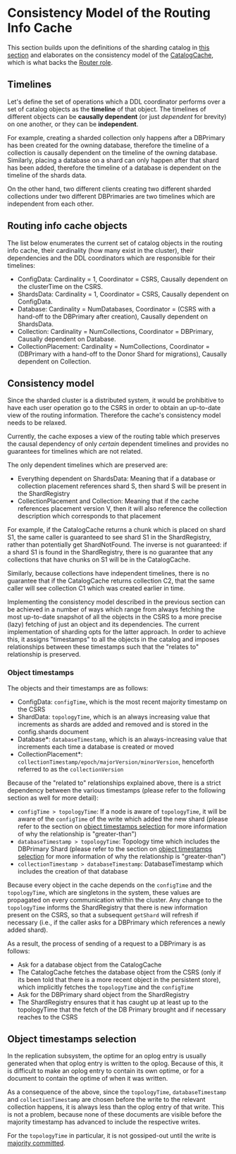 # Consistency Model of the Routing Info Cache

This section builds upon the definitions of the sharding catalog in [this section](../../local_catalog/README_sharding_catalog.md#catalog-containers) and elaborates on the consistency model of the [CatalogCache](https://github.com/mongodb/mongo/blob/r6.0.0/src/mongo/s/catalog_cache.h#L134), which is what backs the [Router role](../../local_catalog/README_sharding_catalog.md#router-role).

## Timelines

Let's define the set of operations which a DDL coordinator performs over a set of catalog objects as the **timeline** of that object. The timelines of different objects can be **causally dependent** (or just _dependent_ for brevity) on one another, or they can be **independent**.

For example, creating a sharded collection only happens after a DBPrimary has been created for the owning database, therefore the timeline of a collection is causally dependent on the timeline of the owning database. Similarly, placing a database on a shard can only happen after that shard has been added, therefore the timeline of a database is dependent on the timeline of the shards data.

On the other hand, two different clients creating two different sharded collections under two different DBPrimaries are two timelines which are independent from each other.

## Routing info cache objects

The list below enumerates the current set of catalog objects in the routing info cache, their cardinality (how many exist in the cluster), their dependencies and the DDL coordinators which are responsible for their timelines:

- ConfigData: Cardinality = 1, Coordinator = CSRS, Causally dependent on the clusterTime on the CSRS.
- ShardsData: Cardinality = 1, Coordinator = CSRS, Causally dependent on ConfigData.
- Database: Cardinality = NumDatabases, Coordinator = (CSRS with a hand-off to the DBPrimary after creation), Causally dependent on ShardsData.
- Collection: Cardinality = NumCollections, Coordinator = DBPrimary, Causally dependent on Database.
- CollectionPlacement: Cardinality = NumCollections, Coordinator = (DBPrimary with a hand-off to the Donor Shard for migrations), Causally dependent on Collection.

## Consistency model

Since the sharded cluster is a distributed system, it would be prohibitive to have each user operation go to the CSRS in order to obtain an up-to-date view of the routing information. Therefore the cache's consistency model needs to be relaxed.

Currently, the cache exposes a view of the routing table which preserves the causal dependency of only _certain_ dependent timelines and provides no guarantees for timelines which are not related.

The only dependent timelines which are preserved are:

- Everything dependent on ShardsData: Meaning that if a database or collection placement references shard S, then shard S will be present in the ShardRegistry
- CollectionPlacement and Collection: Meaning that if the cache references placement version V, then it will also reference the collection description which corresponds to that placement

For example, if the CatalogCache returns a chunk which is placed on shard S1, the same caller is guaranteed to see shard S1 in the ShardRegistry, rather than potentially get ShardNotFound. The inverse is not guaranteed: if a shard S1 is found in the ShardRegistry, there is no guarantee that any collections that have chunks on S1 will be in the CatalogCache.

Similarly, because collections have independent timelines, there is no guarantee that if the CatalogCache returns collection C2, that the same caller will see collection C1 which was created earlier in time.

Implementing the consistency model described in the previous section can be achieved in a number of ways which range from always fetching the most up-to-date snapshot of all the objects in the CSRS to a more precise (lazy) fetching of just an object and its dependencies. The current implementation of sharding opts for the latter approach. In order to achieve this, it assigns "timestamps" to all the objects in the catalog and imposes relationships between these timestamps such that the "relates to" relationship is preserved.

### Object timestamps

The objects and their timestamps are as follows:

- ConfigData: `configTime`, which is the most recent majority timestamp on the CSRS
- ShardData: `topologyTime`, which is an always increasing value that increments as shards are added and removed and is stored in the config.shards document
- Database\*: `databaseTimestamp`, which is an always-increasing value that increments each time a database is created or moved
- CollectionPlacement\*: `collectionTimestamp/epoch/majorVersion/minorVersion`, henceforth referred to as the `collectionVersion`

Because of the "related to" relationships explained above, there is a strict dependency between the various timestamps (please refer to the following section as well for more detail):

- `configTime > topologyTime`: If a node is aware of `topologyTime`, it will be aware of the `configTime` of the write which added the new shard (please refer to the section on [object timestamps selection](#object-timestamps-selection) for more information of why the relationship is "greater-than")
- `databaseTimestamp > topologyTime`: Topology time which includes the DBPrimary Shard (please refer to the section on [object timestamps selection](#object-timestamps-selection) for more information of why the relationship is "greater-than")
- `collectionTimestamp > databaseTimestamp`: DatabaseTimestamp which includes the creation of that database

Because every object in the cache depends on the `configTime` and the `topologyTime`, which are singletons in the system, these values are propagated on every communication within the cluster. Any change to the `topologyTime` informs the ShardRegistry that there is new information present on the CSRS, so that a subsequent `getShard` will refresh if necessary (i.e., if the caller asks for a DBPrimary which references a newly added shard).

As a result, the process of sending of a request to a DBPrimary is as follows:

- Ask for a database object from the CatalogCache
- The CatalogCache fetches the database object from the CSRS (only if its been told that there is a more recent object in the persistent store), which implicitly fetches the `topologyTime` and the `configTime`
- Ask for the DBPrimary shard object from the ShardRegistry
- The ShardRegistry ensures that it has caught up at least up to the topologyTime that the fetch of the DB Primary brought and if necessary reaches to the CSRS

## Object timestamps selection

In the replication subsystem, the optime for an oplog entry is usually generated when that oplog entry is written to the oplog. Because of this, it is difficult to make an oplog entry to contain its own optime, or for a document to contain the optime of when it was written.

As a consequence of the above, since the `topologyTime`, `databaseTimestamp` and `collectionTimestamp` are chosen before the write to the relevant collection happens, it is always less than the oplog entry of that write. This is not a problem, because none of these documents are visible before the majority timestamp has advanced to include the respective writes.

For the `topologyTime` in particular, it is not gossiped-out until the write is [majority committed](https://github.com/mongodb/mongo/blob/r6.0.0/src/mongo/db/s/topology_time_ticker.h#L64-L80).
